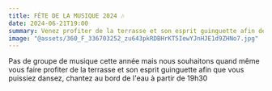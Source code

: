 ```yaml
---
title: FÊTE DE LA MUSIQUE 2024 🎶
date: 2024-06-21T19:00
summary: Venez profiter de la terrasse et son esprit guinguette afin de danser, chanter au bord de l'eau et de fêter ensemble la fête de la musique 2024.
image: "@assets/360_F_336703252_zu643pkRDBHrKT5IewYJnHJE1d9ZHNo7.jpg"
---
```

Pas de groupe de musique cette année mais nous souhaitons quand même vous faire profiter de la terrasse et son esprit guinguette afin que vous puissiez dansez, chantez au bord de l'eau à partir de 19h30
